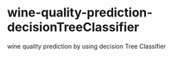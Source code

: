 # wine-quality-prediction-decisionTreeClassifier
wine quality prediction by using  decision Tree Classifier
